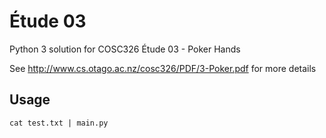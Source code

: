 # Étude 03

Python 3 solution for COSC326 Étude 03 - Poker Hands

See http://www.cs.otago.ac.nz/cosc326/PDF/3-Poker.pdf for more details

## Usage

```
cat test.txt | main.py
```
